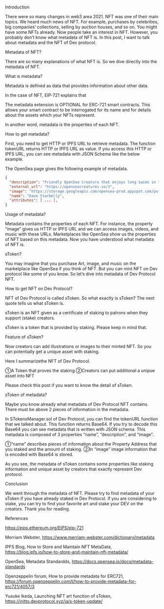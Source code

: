 Introduction

There were so many changes in web3 area 2021. NFT was one of their main topics. We heard much news of NFT. For example, purchases by celebrities, big companies’ collections, selling by auction houses, and so on. You might have some NFTs already. Now people take an interest in NFT. However, you probably don’t know what metadata of NFT is. In this post, I want to talk about metadata and the NFT of Dev protocol. 

Metadata of NFT?

There are so many explanations of what NFT is. So we dive directly into the metadata of NFT. 

What is metadata?

Metadata is defined as data that provides information about other data.

In the case of NFT, EIP-721 explains that 

The metadata extension is OPTIONAL for ERC-721 smart contracts. This allows your smart contract to be interrogated for its name and for details about the assets which your NFTs represent.

In another word, metadata is the properties of each NFT.

How to get metadata?

First, you need to get HTTP or IPFS URL to retrieve metadata. The function tokenURL returns HTTP or IPFS URL as value. If you access this HTTP or IPFS URL, you can see metadata with JSON Schema like the below example.

The OpenSea page gives the following example of metadata.

```json
{
  "description": "Friendly OpenSea Creature that enjoys long swims in the ocean.", 
  "external_url": "https://openseacreatures.io/3", 
  "image": "https://storage.googleapis.com/opensea-prod.appspot.com/puffs/3.png", 
  "name": "Dave Starbelly",
  "attributes": [ ... ], 
}
```

Usage of metadata?

Metadata contains the properties of each NFT. For instance, the property “image” gives us HTTP or IPFS URL and we can access images, videos, and music with these URLs. Marketplaces like OpenSea show us the properties of NFT based on this metadata. Now you have understood what metadata of NFT is.

sToken?

You may imagine that you purchase Art, image, and music on the marketplace like OpenSea if you think of NFT. But you can mint NFT on Dev protocol like some of you know. So let’s dive into metadata of Dev Protocol NFT.

How to get NFT on Dev Protocol?

NFT of Dev Protocol is called sToken. So what exactly is sToken? The next quote tells us what sToken is.

sToken is an NFT given as a certificate of staking to patrons when they support (stake) creators.

sToken is a token that is provided by staking. Please keep in mind that.

Feature of sToken?

Now creators can add illustrations or images to their minted NFT. So you can potentially get a unique asset with staking.

Here I summarizethe NFT of Dev Protocol.

①A Token that proves the staking
②Creators can put additional a unipue asset into NFT

Please check this post if you want to know the detail of sToken.

sToken of metadata?

Maybe you know already what metadata of Dev Protocol NFT contains. There must be above 2 pieces of information in the metadata. 

In STokensManager.sol of Dev Protocol, you can find the tokenURL function that we talked about. This function returns Base64. If you try to decode this Base64 you can see metadata that is written with JSON schema. This metadata is composed of 3 properties “name”, “description”, and “image”.

①“name” describes pieces of information about the Property Address that you staked and the amount of staking.
②In “image” image information that is encoded with Base64 is stored.

As you see, the metadata of sToken contains some properties like staking information and unique asset by creators that exactly represent Dev protocol.

Conclusion

We went through the metadata of NFT. Please try to find metadata of your sToken if you have already staked in Dev Protocol. If you are considering to stake, you can try to find your favorite art and stake your DEV on the creators. Thank you for reading.

References

https://eips.ethereum.org/EIPS/eip-721
 
Merriam Webster,
https://www.merriam-webster.com/dictionary/metadata
 
IPFS Blog, How to Store and Maintain NFT MetaData,
https://blog.ipfs.io/how-to-store-and-maintain-nft-metadata/
 
OpenSea, Metadata Standardds,
https://docs.opensea.io/docs/metadata-standards
 
Openzeppelin forum, How to provide metadata for ERC721,
https://forum.openzeppelin.com/t/how-to-provide-metadata-for-erc721/4057/3
 
Yusuke Ikeda, Launching NFT art function of sToken,
https://initto.devprotocol.xyz/ja/s-token-update/
